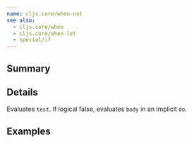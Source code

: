 ```yaml
---
name: cljs.core/when-not
see also:
  - cljs.core/when
  - cljs.core/when-let
  - special/if
---
```


## Summary

## Details

Evaluates `test`. If logical false, evaluates `body` in an implicit `do`.

## Examples
